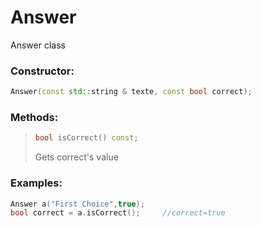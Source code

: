 # Answer 
Answer class

### Constructor:
``` cpp
Answer(const std::string & texte, const bool correct);
```

### Methods:
> ``` cpp
>bool isCorrect() const;
>```
>Gets correct's value

### Examples:
``` cpp
Answer a("First Choice",true);
bool correct = a.isCorrect();     //correct=true
```
